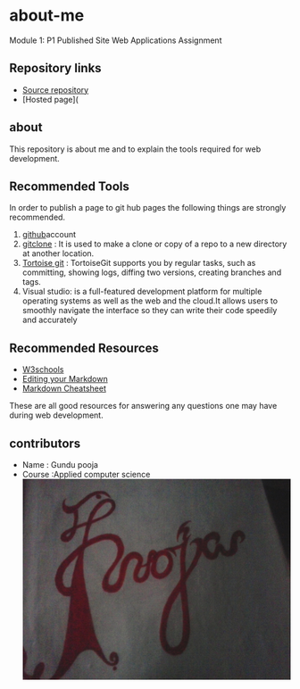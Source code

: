 # about-me
  Module 1: P1 Published Site Web Applications Assignment

## Repository links
- [Source repository](https://github.com/GUNDUPOOJA/kebob-case)
- [Hosted page](
## about
This repository is about me and to explain the tools required for web development.

## Recommended Tools
In order to publish a page to git hub pages the following things are strongly recommended.

1. [github](https://github.com)account
1. [gitclone]() : It is used to make a clone or copy of a repo to a new directory at another location.
1. [Tortoise git](https://tortoisegit.org/about/) : TortoiseGit supports you by regular tasks, such as committing, showing logs, diffing two versions, creating branches      and tags.
1. Visual studio: is a full-featured development platform for multiple operating systems as well as the web and the cloud.It allows users to smoothly navigate the interface so they can write their code speedily and accurately

## Recommended Resources
- [W3schools](https://www.w3schools.com)
- [Editing your Markdown](https://guides.github.com/features/mastering-markdown/)
- [Markdown Cheatsheet](https://github.com/adam-p/markdown-here/wiki/Markdown-Cheatsheet)

 These are all good resources for answering any questions one may have during web development.

## contributors
- Name : Gundu pooja
- Course :Applied computer science
![image](https://github.com/GUNDUPOOJA/about-me1/blob/master/poojanamepic.jpg)



